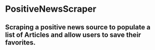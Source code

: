 # PositiveNewsScraper

## Scraping a positive news source to populate a list of Articles and allow users to save their favorites.
